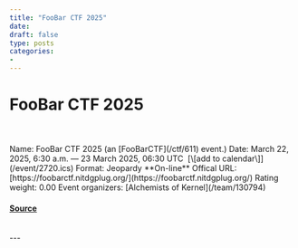 ```yaml
---
title: "FooBar CTF 2025"
date: 
draft: false
type: posts
categories: 
- 
---
```

# FooBar CTF 2025

<br/>

<br/>
Name: FooBar CTF 2025 (an [FooBarCTF](/ctf/611) event.)  
Date: March 22, 2025, 6:30 a.m. — 23 March 2025, 06:30 UTC  [\[add to calendar\]](/event/2720.ics)  
Format: Jeopardy  
**On-line**  
Offical URL: [https://foobarctf.nitdgplug.org/](https://foobarctf.nitdgplug.org/)  
Rating weight: 0.00  
Event organizers: [Alchemists of Kernel](/team/130794)

#### [Source](https://ctftime.org/event/2720)

<br/>
---
